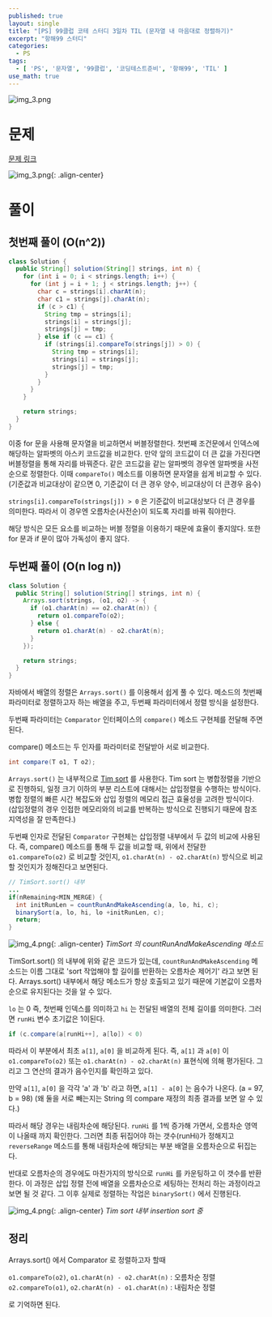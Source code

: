 ```yaml
---
published: true
layout: single
title: "[PS] 99클럽 코테 스터디 3일차 TIL (문자열 내 마음대로 정렬하기)"
excerpt: "항해99 스터디"
categories:
  - PS
tags:
  - [ 'PS', '문자열', '99클럽', '코딩테스트준비', '항해99', 'TIL' ]
use_math: true
---
```


![img_3.png](https://zhtmr.github.io/static-files-for-posting/20240722/99club_TIL_thumbnail/%EA%B8%B0%EB%B3%B8%ED%98%951_java.png?raw=true)

# 문제

[문제 링크](https://school.programmers.co.kr/learn/courses/30/lessons/12915)

![img_3.png](https://zhtmr.github.io/static-files-for-posting/20240724/ex.png?raw=true){: .align-center}

# 풀이

## 첫번째 풀이 (O(n^2))

```java
class Solution {
  public String[] solution(String[] strings, int n) {
    for (int i = 0; i < strings.length; i++) {
      for (int j = i + 1; j < strings.length; j++) {
        char c = strings[i].charAt(n);
        char c1 = strings[j].charAt(n);
        if (c > c1) {
          String tmp = strings[i];
          strings[i] = strings[j];
          strings[j] = tmp;
        } else if (c == c1) {
          if (strings[i].compareTo(strings[j]) > 0) {
            String tmp = strings[i];
            strings[i] = strings[j];
            strings[j] = tmp;
          }
        }
      }
    }

    return strings;
  }
}
```

이중 for 문을 사용해 문자열을 비교하면서 버블정렬한다.
첫번째 조건문에서 인덱스에 해당하는 알파벳의 아스키 코드값을 비교한다.
만약 앞의 코드값이 더 큰 값을 가진다면 버블정렬을 통해 자리를 바꿔준다.
같은 코드값을 같는 알파벳의 경우엔 알파벳을 사전순으로 정렬한다. 이때 `compareTo()` 메소드를 이용하면 문자열을 쉽게 비교할 수 있다.
(기준값과 비교대상이 같으면 0, 기준값이 더 큰 경우 양수, 비교대상이 더 큰경우 음수)

`strings[i].compareTo(strings[j]) > 0` 은 기준값이 비교대상보다 더 큰 경우를 의미한다. 따라서 이 경우엔 오름차순(사전순)이 되도록 자리를 바꿔 줘야한다.

해당 방식은 모든 요소를 비교하는 버블 정렬을 이용하기 때문에 효율이 좋지않다. 또한 for 문과 if 문이 많아 가독성이 좋지 않다.

## 두번째 풀이 (O(n log n))

```java
class Solution {
  public String[] solution(String[] strings, int n) {
    Arrays.sort(strings, (o1, o2) -> {
      if (o1.charAt(n) == o2.charAt(n)) {
        return o1.compareTo(o2);
      } else {
        return o1.charAt(n) - o2.charAt(n);
      }
    });

    return strings;
  }
}
```

자바에서 배열의 정렬은 `Arrays.sort()` 를 이용해서 쉽게 풀 수 있다. 메소드의 첫번째 파라미터로 정렬하고자 하는 배열을 주고, 두번째 파라미터에서 정렬 방식을 설정한다.

두번째 파라미터는 `Comparator` 인터페이스의 `compare()` 메소드 구현체를 전달해 주면된다. 

compare() 메소드는 두 인자를 파라미터로 전달받아 서로 비교한다.
```java
int compare(T o1, T o2);
```
`Arrays.sort()` 는 내부적으로 [Tim sort](https://d2.naver.com/helloworld/0315536) 를 사용한다. Tim sort 는 병합정렬을 기반으로 진행하되, 일정 크기 이하의 부분 리스트에 대해서는 삽입정렬을 수행하는 방식이다. 
병합 정렬의 빠른 시간 복잡도와 삽입 정렬의 메모리 접근 효율성을 고려한 방식이다. (삽입정렬의 경우 인접한 메모리와의 비교를 반복하는 방식으로 진행되기 때문에 참조 지역성을 잘 만족한다.) 

두번째 인자로 전달된 `Comparator` 구현체는 삽입정렬 내부에서 두 값의 비교에 사용된다. 
즉, compare() 메소드를 통해 두 값을 비교할 때, 위에서 전달한 `o1.compareTo(o2)` 로 비교할 것인지, `o1.charAt(n) - o2.charAt(n)` 방식으로 비교할 것인지가 정해진다고 보면된다.


```java
// TimSort.sort() 내부
...
if(nRemaining<MIN_MERGE) {
  int initRunLen = countRunAndMakeAscending(a, lo, hi, c);
  binarySort(a, lo, hi, lo +initRunLen, c);
  return;
}

```

![img_4.png](https://zhtmr.github.io/static-files-for-posting/20240724/img_4.png?raw=true){: .align-center}
*TimSort 의 countRunAndMakeAscending 메소드*

TimSort.sort() 의 내부에 위와 같은 코드가 있는데, `countRunAndMakeAscending` 메소드는 이름 그대로 'sort 작업해야 할 길이를 반환하는 오름차순 제어기' 라고 보면 된다.
Arrays.sort() 내부에서 해당 메소드가 항상 호출되고 있기 때문에 기본값이 오름차순으로 유지된다는 것을 알 수 있다.

`lo` 는 0 즉, 첫번째 인덱스를 의미하고 `hi` 는 전달된 배열의 전체 길이를 의미한다.
그러면 `runHi` 변수 초기값은 1이된다.

```java
if (c.compare(a[runHi++], a[lo]) < 0) 
```
따라서 이 부분에서 최초 `a[1]`, `a[0]` 을 비교하게 된다. 즉, `a[1]` 과 `a[0]` 이 `o1.compareTo(o2)` 또는 `o1.charAt(n) - o2.charAt(n)` 표현식에 의해 평가된다. 그리고 그 연산의 결과가 음수인지를 확인하고 있다.

만약 `a[1]`, `a[0]` 을 각각 'a' 과 'b' 라고 하면, `a[1] - a[0]` 는 음수가 나온다. (a = 97, b = 98)
(왜 둘을 서로 빼는지는 String 의 compare 재정의 최종 결과를 보면 알 수 있다.)

따라서 해당 경우는 내림차순에 해당된다. `runHi` 를 1씩 증가해 가면서, 오름차순 영역이 나올때 까지 확인한다. 
그러면 최종 뒤집어야 하는 갯수(runHi)가 정해지고 `reverseRange` 메소드를 통해 내림차순에 해당되는 부분 배열을 오름차순으로 뒤집는다.

반대로 오름차순의 경우에도 마찬가지의 방식으로 `runHi` 를 카운팅하고 이 갯수를 반환한다. 이 과정은 삽입 정렬 전에 배열을 오름차순으로 세팅하는 전처리 하는 과정이라고 보면 될 것 같다. 
그 이후 실제로 정렬하는 작업은 `binarySort()` 에서 진행된다.

![img_4.png](https://zhtmr.github.io/static-files-for-posting/20240724/timsort.png?raw=true){: .align-center}
*Tim sort 내부 insertion sort 중*


## 정리
Arrays.sort() 에서 Comparator 로 정렬하고자 할때

`o1.compareTo(o2)`, `o1.charAt(n) - o2.charAt(n)` : 오름차순 정렬   
`o2.compareTo(o1)`, `o2.charAt(n) - o1.charAt(n)` : 내림차순 정렬

로 기억하면 된다.
